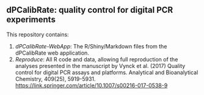 ## dPCalibRate: quality control for digital PCR experiments

This repository contains:
1. _dPCalibRate-WebApp_: The R/Shiny/Markdown files from the dPCalibRate web application.
2. _Reproduce_: All R code and data, allowing full reproduction of the analyses presented in the manuscript by Vynck et al. (2017) Quality control for digital PCR assays and platforms. Analytical and Bioanalytical Chemistry, 409(25), 5919-5931. https://link.springer.com/article/10.1007/s00216-017-0538-9